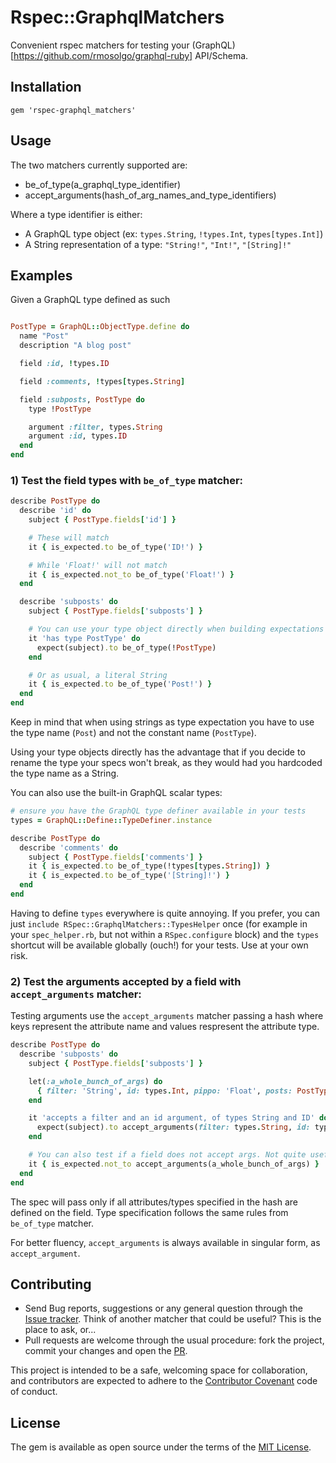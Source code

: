 # Rspec::GraphqlMatchers

Convenient rspec matchers for testing your (GraphQL)[https://github.com/rmosolgo/graphql-ruby] API/Schema.

## Installation

```
gem 'rspec-graphql_matchers'
```

## Usage

The two matchers currently supported are:
   - be_of_type(a_graphql_type_identifier)
   - accept_arguments(hash_of_arg_names_and_type_identifiers)

Where a type identifier is either:
   - A GraphQL type object (ex: `types.String`, `!types.Int`, `types[types.Int]`)
   - A String representation of a type: `"String!"`, `"Int!"`, `"[String]!"`

## Examples

Given a GraphQL type defined as such

```ruby

PostType = GraphQL::ObjectType.define do
  name "Post"
  description "A blog post"

  field :id, !types.ID

  field :comments, !types[types.String]

  field :subposts, PostType do
    type !PostType

    argument :filter, types.String
    argument :id, types.ID
  end
end
```

### 1) Test the field types with `be_of_type` matcher:

```ruby
describe PostType do
  describe 'id' do
    subject { PostType.fields['id'] }

    # These will match
    it { is_expected.to be_of_type('ID!') }

    # While 'Float!' will not match
    it { is_expected.not_to be_of_type('Float!') }
  end

  describe 'subposts' do
    subject { PostType.fields['subposts'] }

    # You can use your type object directly when building expectations
    it 'has type PostType' do
      expect(subject).to be_of_type(!PostType)
    end

    # Or as usual, a literal String
    it { is_expected.to be_of_type('Post!') }
  end
end
```

Keep in mind that when using strings as type expectation you have to use the
type name (`Post`) and not the constant name (`PostType`).

Using your type objects directly has the advantage that if you
decide to rename the type your specs won't break, as they would had you
hardcoded the type name as a String.

You can also use the built-in GraphQL scalar types:


```ruby
# ensure you have the GraphQL type definer available in your tests
types = GraphQL::Define::TypeDefiner.instance

describe PostType do
  describe 'comments' do
    subject { PostType.fields['comments'] }
    it { is_expected.to be_of_type(!types[types.String]) }
    it { is_expected.to be_of_type('[String]!') }
  end
end
```

Having to define `types` everywhere is quite annoying. If you prefer, you can
just `include RSpec::GraphqlMatchers::TypesHelper` once 
(for example in your `spec_helper.rb`, but not within a `RSpec.configure` block)
and the `types` shortcut will be available globally (ouch!) for your tests.
Use at your own risk.

### 2) Test the arguments accepted by a field with `accept_arguments` matcher:

Testing arguments use the `accept_arguments` matcher passing a hash where
keys represent the attribute name and values respresent the attribute type.

```ruby
describe PostType do
  describe 'subposts' do
    subject { PostType.fields['subposts'] }

    let(:a_whole_bunch_of_args) do
      { filter: 'String', id: types.Int, pippo: 'Float', posts: PostType }
    end

    it 'accepts a filter and an id argument, of types String and ID' do
      expect(subject).to accept_arguments(filter: types.String, id: types.ID)
    end

    # You can also test if a field does not accept args. Not quite useful :D.
    it { is_expected.not_to accept_arguments(a_whole_bunch_of_args) }
  end
end
```
The spec will pass only if all attributes/types specified in the hash are
defined on the field. Type specification follows the same rules from
`be_of_type` matcher.

For better fluency, `accept_arguments` is always available in singular form, as
`accept_argument`.

## Contributing

  - Send Bug reports, suggestions or any general
    question through the [Issue tracker](https://github.com/khamusa/rspec-graphql_matchers/issues).
    Think of another matcher that could be useful? This is the place to ask, or...
  - Pull requests are welcome through the usual procedure: fork the project,
    commit your changes and open the [PR](https://github.com/khamusa/rspec-graphql_matchers/pulls).

This project is intended to be a safe, welcoming space for collaboration, and
contributors are expected to adhere to the
[Contributor Covenant](http://contributor-covenant.org) code of conduct.

## License

The gem is available as open source under the terms of the 
[MIT License](http://opensource.org/licenses/MIT).

